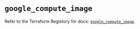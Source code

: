 # `google_compute_image`

Refer to the Terraform Registory for docs: [`google_compute_image`](https://registry.terraform.io/providers/hashicorp/google/5.1.0/docs/resources/compute_image).
